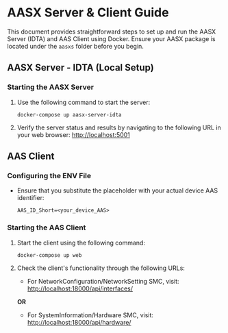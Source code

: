 # AASX Server & Client Guide

This document provides straightforward steps to set up and run the AASX Server (IDTA) and AAS Client using Docker. Ensure your AASX package is located under the `aasxs` folder before you begin.

## AASX Server - IDTA (Local Setup)

### Starting the AASX Server

1. Use the following command to start the server:
    ```shell
    docker-compose up aasx-server-idta
    ```
2. Verify the server status and results by navigating to the following URL in your web browser:
    [http://localhost:5001](http://localhost:5001)

## AAS Client 

### Configuring the ENV File

- Ensure that you substitute the placeholder with your actual device AAS identifier:
    ```shell
    AAS_ID_Short=<your_device_AAS>
    ```

### Starting the AAS Client

1. Start the client using the following command:
    ```shell
    docker-compose up web
    ```
2. Check the client's functionality through the following URLs:

   - For NetworkConfiguration/NetworkSetting SMC, visit:
     [http://localhost:18000/api/interfaces/](http://localhost:18000/api/interfaces/)
   
   **OR**
   
   - For SystemInformation/Hardware SMC, visit:
     [http://localhost:18000/api/hardware/](http://localhost:18000/api/hardware/)
